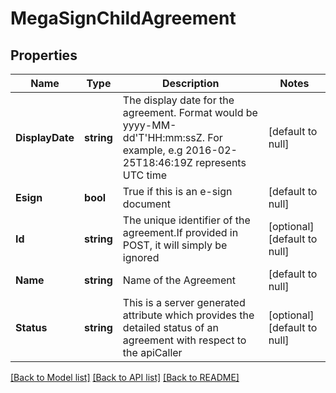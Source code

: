 # MegaSignChildAgreement

## Properties
Name | Type | Description | Notes
------------ | ------------- | ------------- | -------------
**DisplayDate** | **string** | The display date for the agreement. Format would be yyyy-MM-dd&#39;T&#39;HH:mm:ssZ. For example, e.g 2016-02-25T18:46:19Z represents UTC time | [default to null]
**Esign** | **bool** | True if this is an e-sign document | [default to null]
**Id** | **string** | The unique identifier of the agreement.If provided in POST, it will simply be ignored | [optional] [default to null]
**Name** | **string** | Name of the Agreement | [default to null]
**Status** | **string** | This is a server generated attribute which provides the detailed status of an agreement with respect to the apiCaller | [optional] [default to null]

[[Back to Model list]](../README.md#documentation-for-models) [[Back to API list]](../README.md#documentation-for-api-endpoints) [[Back to README]](../README.md)



